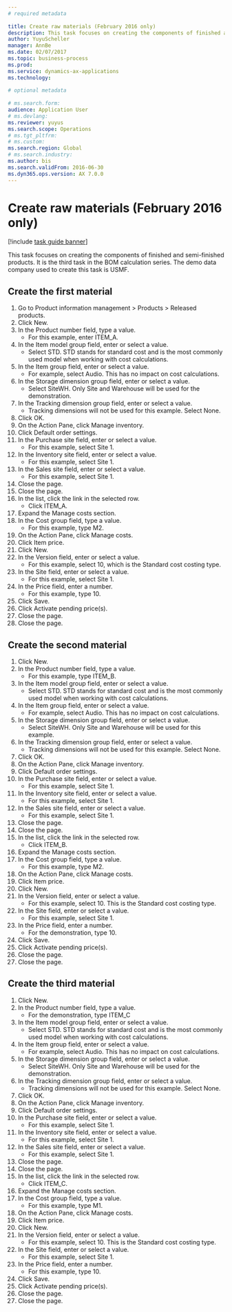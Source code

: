 ```yaml
--- 
# required metadata 
 
title: Create raw materials (February 2016 only)
description: This task focuses on creating the components of finished and semi-finished products. 
author: YuyuScheller
manager: AnnBe 
ms.date: 02/07/2017
ms.topic: business-process 
ms.prod:  
ms.service: dynamics-ax-applications 
ms.technology:  
 
# optional metadata 
 
# ms.search.form:   
audience: Application User 
# ms.devlang:  
ms.reviewer: yuyus
ms.search.scope: Operations 
# ms.tgt_pltfrm:  
# ms.custom:  
ms.search.region: Global
# ms.search.industry: 
ms.author: bis
ms.search.validFrom: 2016-06-30 
ms.dyn365.ops.version: AX 7.0.0 
---
```

# Create raw materials (February 2016 only)

[!include [task guide banner](../../includes/task-guide-banner.md)]

This task focuses on creating the components of finished and semi-finished products. It is the third task in the BOM calculation series. The demo data company used to create this task is USMF.


## Create the first material
1. Go to Product information management > Products > Released products.
2. Click New.
3. In the Product number field, type a value.
    * For this example, enter ITEM_A.  
4. In the Item model group field, enter or select a value.
    * Select STD. STD stands for standard cost and is the most commonly used model when working with cost calculations.  
5. In the Item group field, enter or select a value.
    * For example, select Audio. This has no impact on cost calculations.  
6. In the Storage dimension group field, enter or select a value.
    * Select SiteWH. Only Site and Warehouse will be used for the demonstration.  
7. In the Tracking dimension group field, enter or select a value.
    * Tracking dimensions will not be used for this example. Select None.  
8. Click OK.
9. On the Action Pane, click Manage inventory.
10. Click Default order settings.
11. In the Purchase site field, enter or select a value.
    * For this example, select Site 1.  
12. In the Inventory site field, enter or select a value.
    * For this example, select Site 1.  
13. In the Sales site field, enter or select a value.
    * For this example, select Site 1.  
14. Close the page.
15. Close the page.
16. In the list, click the link in the selected row.
    * Click ITEM_A.  
17. Expand the Manage costs section.
18. In the Cost group field, type a value.
    * For this example, type M2.  
19. On the Action Pane, click Manage costs.
20. Click Item price.
21. Click New.
22. In the Version field, enter or select a value.
    * For this example, select 10, which is the Standard cost costing type.  
23. In the Site field, enter or select a value.
    * For this example, select Site 1.  
24. In the Price field, enter a number.
    * For this example, type 10.  
25. Click Save.
26. Click Activate pending price(s).
27. Close the page.
28. Close the page.

## Create the second material
1. Click New.
2. In the Product number field, type a value.
    * For this example, type ITEM_B.  
3. In the Item model group field, enter or select a value.
    * Select STD. STD stands for standard cost and is the most commonly used model when working with cost calculations.  
4. In the Item group field, enter or select a value.
    * For example, select Audio. This has no impact on cost calculations.  
5. In the Storage dimension group field, enter or select a value.
    * Select SiteWH. Only Site and Warehouse will be used for this example.  
6. In the Tracking dimension group field, enter or select a value.
    * Tracking dimensions will not be used for this example. Select None.  
7. Click OK.
8. On the Action Pane, click Manage inventory.
9. Click Default order settings.
10. In the Purchase site field, enter or select a value.
    * For this example, select Site 1.  
11. In the Inventory site field, enter or select a value.
    * For this example, select Site 1.  
12. In the Sales site field, enter or select a value.
    * For this example, select Site 1.  
13. Close the page.
14. Close the page.
15. In the list, click the link in the selected row.
    * Click ITEM_B.  
16. Expand the Manage costs section.
17. In the Cost group field, type a value.
    * For this example, type M2.  
18. On the Action Pane, click Manage costs.
19. Click Item price.
20. Click New.
21. In the Version field, enter or select a value.
    * For this example, select 10. This is the Standard cost costing type.  
22. In the Site field, enter or select a value.
    * For this example, select Site 1.  
23. In the Price field, enter a number.
    * For the demonstration, type 10.  
24. Click Save.
25. Click Activate pending price(s).
26. Close the page.
27. Close the page.

## Create the third material
1. Click New.
2. In the Product number field, type a value.
    * For the demonstration, type ITEM_C  
3. In the Item model group field, enter or select a value.
    * Select STD. STD stands for standard cost and is the most commonly used model when working with cost calculations.  
4. In the Item group field, enter or select a value.
    * For example, select Audio. This has no impact on cost calculations.  
5. In the Storage dimension group field, enter or select a value.
    * Select SiteWH. Only Site and Warehouse will be used for the demonstration.  
6. In the Tracking dimension group field, enter or select a value.
    * Tracking dimensions will not be used for this example. Select None.  
7. Click OK.
8. On the Action Pane, click Manage inventory.
9. Click Default order settings.
10. In the Purchase site field, enter or select a value.
    * For this example, select Site 1.  
11. In the Inventory site field, enter or select a value.
    * For this example, select Site 1.  
12. In the Sales site field, enter or select a value.
    * For this example, select Site 1.  
13. Close the page.
14. Close the page.
15. In the list, click the link in the selected row.
    * Click ITEM_C.  
16. Expand the Manage costs section.
17. In the Cost group field, type a value.
    * For this example, type M1.  
18. On the Action Pane, click Manage costs.
19. Click Item price.
20. Click New.
21. In the Version field, enter or select a value.
    * For this example, select 10. This is the Standard cost costing type.  
22. In the Site field, enter or select a value.
    * For this example, select Site 1.  
23. In the Price field, enter a number.
    * For this example, type 10.  
24. Click Save.
25. Click Activate pending price(s).
26. Close the page.
27. Close the page.


